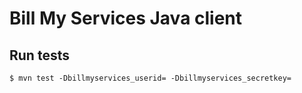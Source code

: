 # Bill My Services Java client

## Run tests

```shell
$ mvn test -Dbillmyservices_userid= -Dbillmyservices_secretkey=
 ```
